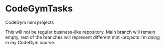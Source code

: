 # CodeGymTasks
 CodeGym mini projects
 
 This will not be regular business-like repository. Main branch will remain empty, rest of the branches will represent different mini-projects I'm doing in my CodeGym course.
 
 
